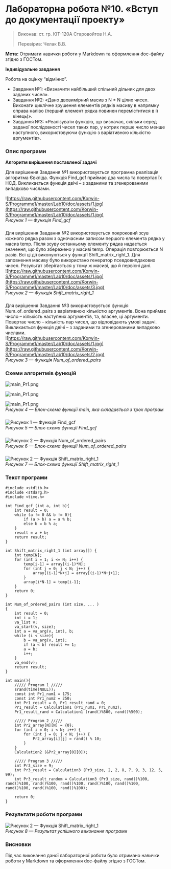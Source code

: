 # Лабораторна робота №10. «Вступ до документації проекту»
> Виконав: ст. гр. КІТ-120А Cтаровойтов Н.А.
>
> Перевірив: Челак В.В.

**Мета:** Отримати навички роботи у Markdown та оформлення doc-файлу
згідно з ГОСТом.

**Індивідуальне завдання**  
  
Робота на оцінку “відмінно”.
* Завдання №1: «Визначити найбільший спільний дільник для двох заданих чисел».
* Завдання №2: «Дано двовимірний масив з N \* N цілих чисел. Виконати циклічне зрушення елементів рядків масиву в напрямку справа наліво (перший елемент рядка повинен переміститися в ії кінець)».
* Завдання №3: «Реалізувати функцію, що визначає, скільки серед заданої послідовності чисел таких пар, у котрих перше число менше наступного, використовуючи функцію з варіативною кількістю аргументів».

### Опис програми

**Алгоритм вирішення поставленої задачі**  
  
Для вирішення Завдання №1 використовується програмна реалізація
алгоритма Євкліда. Функція Find_gcf приймає два числа та повертає їх НСД. Викликається функція двічі – з заданими та згенерованими випадково числами.

![https://raw.githubusercontent.com/Korwin-S/Programme1/master/Lab10/doc/assets/1.jpg](https://raw.githubusercontent.com/Korwin-S/Programme1/master/Lab10/doc/assets/1.jpg)  
*Рисунок 1 — Функція Find_gcf*  
###
###
Для вирішення Завдання №2 використовується покроковий зсув кожного рядка разом з одночасним записом першого елемента рядка у масив temp. Після зсуву останньому елементу рядка надається значення, що було збережено у масиві temp. Операція повторюється N разів. 
Всі ці дії виконуються у функції Shift_matrix_right_1. Для заповнення масиву було використано генератор псевдовипдакових чисел. Результат зберігається у тому ж масиві, що й первісні дані.  
![https://raw.githubusercontent.com/Korwin-S/Programme1/master/Lab10/doc/assets/1.jpg](https://raw.githubusercontent.com/Korwin-S/Programme1/master/Lab10/doc/assets/3.jpg)  
*Рисунок 2 — Функція Shift_matrix_right_1*  
###
###
Для вирішення Завдання №3 використовується функція
Num_of_ordered_pairs з варіативною кількістю аргументів. Вона приймає число – кількість наступних аргументів, та, власне, ці аргументи. Повертає число – кількість пар чисел, що відповідають умові задачі.
Викликається функція двічі – з заданими та згенерованими випадково числами.  
![https://raw.githubusercontent.com/Korwin-S/Programme1/master/Lab10/doc/assets/1.jpg](https://raw.githubusercontent.com/Korwin-S/Programme1/master/Lab10/doc/assets/2.jpg)  
*Рисунок 3 — Функція Num_of_ordered_pairs*  


### Схеми алгоритмів функцій
![main_Pr1.png](https://raw.githubusercontent.com/Korwin-S/Programme1/master/Lab09/doc/assets/main_Pr1.png)  

![main_Pr1.png](https://raw.githubusercontent.com/Korwin-S/Programme1/master/Lab09/doc/assets/main_Pr2.png)  

![main_Pr1.png](https://raw.githubusercontent.com/Korwin-S/Programme1/master/Lab09/doc/assets/main_Pr3.png)  
*Рисунок 4 — Блок-схема функції main, яка складається з трох програм*  
###  
###  
###  
###  
![Рисунок 1 — Функція Find_gcf](https://raw.githubusercontent.com/Korwin-S/Programme1/master/Lab09/doc/assets/Find_gcf.png)  
*Рисунок 5 — Блок-схема функції Find_gcf*  
###  
###  
###  
###  

![Рисунок 2 — Функція Num_of_ordered_pairs](https://raw.githubusercontent.com/Korwin-S/Programme1/master/Lab09/doc/assets/Num_of_ordered_pairs.png)  
*Рисунок 6 — Блок-схема функції Num_of_ordered_pairs*  
###  
###  
###  
###  
![Рисунок 2 — Функція Shift_matrix_right_1](https://raw.githubusercontent.com/Korwin-S/Programme1/master/Lab09/doc/assets/Shift_matrix_right_1.png)  
*Рисунок 7 — Блок-схема функції Shift_matrix_right_1*  
###  
###  
###  
###  

### Текст програми
```
#include <stdlib.h>
#include <stdarg.h>
#include <time.h>

int Find_gcf (int a, int b){
    int result = 0;
    while (a != 0 && b != 0){
        if (a > b) a = a % b;
        else b = b % a;
    }
    result = a + b;
    return result;
}

int Shift_matrix_right_1 (int array[]) {
    int temp[N];
    for (int i = 1; i <= N; i++) {
        temp[i-1] = array[(i-1)*N];
        for (int j = 0; j < N; j++) {
            array[(i-1)*N+j] = array[(i-1)*N+j+1];
        }
        array[i*N-1] = temp[i-1];
    }
    return 0;
}

int Num_of_ordered_pairs (int size, ... )
{
    int result = 0;
    int i = 1;
    va_list v;
    va_start(v, size);
    int a = va_arg(v, int), b;
    while (i < size){
        b = va_arg(v, int);
        if (a < b) result += 1;
        a = b;
        i++;
    }
    va_end(v);
    return result;
}

int main(){
    ///// Program 1 /////
    srand(time(NULL));
    const int Pr1_num1 = 175;
    const int Pr1_num2 = 250;
    int Pr1_result = 0, Pr1_result_rand = 0;
    Pr1_result = Calculation1 (Pr1_num1, Pr1_num2);
    Pr1_result_rand = Calculation1 (rand()%500, rand()%500);

    ///// Program 2 /////
    int Pr2_array[N][N] = {0};
    for (int i = 0; i < N; i++) {
        for (int j = 0; j < N; j++) {
            Pr2_array[i][j] = rand() % 10;
        }
    }
    Calculation2 (&Pr2_array[0][0]);

    ///// Program 3 /////
    int Pr3_size = 9;
    int Pr3_result = Calculation3 (Pr3_size, 2, 2, 8, 7, 9, 3, 12, 5, 99);
    int Pr3_result_random = Calculation3 (Pr3_size, rand()%100, rand()%100, rand()%100, rand()%100, rand()%100, rand()%100, rand()%100, rand()%100, rand()%100);

    return 0;
}

```
### Результати роботи програми

![Рисунок 2 — Функція Shift_matrix_right_1](https://raw.githubusercontent.com/Korwin-S/Programme1/master/Lab10/doc/assets/4.jpg)  
*Рисунок 8 — Результат успішного виконання програми*

### Висновки
Під час виконання даної лабораторної роботи було отримано навички роботи у Markdown та оформлення doc-файлу згідно з ГОСТом.


